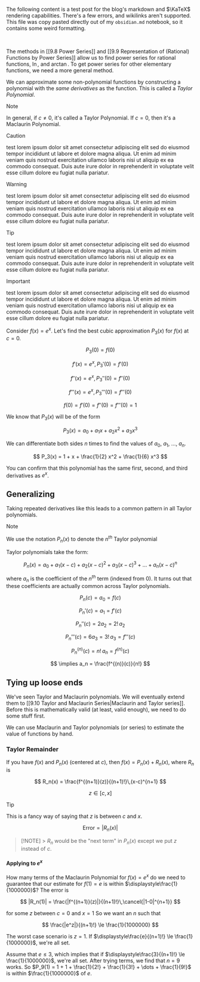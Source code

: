 The following content is a test post for the blog's markdown and $\KaTeX$ rendering capabilities. There's a few errors, and wikilinks aren't supported. This file was copy pasted directly out of my `obsidian.md` notebook, so it contains some weird formatting.

<br />

The methods in [[9.8 Power Series]] and [[9.9 Representation of (Rational) Functions by Power Series]] allow us to find power series for rational functions, $\ln$, and $\arctan$. To get power series for other elementary functions, we need a more general method.

We can approximate some non-polynomial functions by constructing a polynomial with the _same derivatives_ as the function. This is called a _Taylor Polynomial_.

> [!NOTE]
> In general, if $c \neq 0$, it's called a Taylor Polynomial. If $c = 0$, then it's a Maclaurin Polynomial.

> [!CAUTION]
> test lorem ipsum dolor sit amet consectetur adipiscing elit sed do eiusmod tempor incididunt ut labore et dolore magna aliqua. Ut enim ad minim veniam quis nostrud exercitation ullamco laboris nisi ut aliquip ex ea commodo consequat. Duis aute irure dolor in reprehenderit in voluptate velit esse cillum dolore eu fugiat nulla pariatur.

> [!WARNING]
> test lorem ipsum dolor sit amet consectetur adipiscing elit sed do eiusmod tempor incididunt ut labore et dolore magna aliqua. Ut enim ad minim veniam quis nostrud exercitation ullamco laboris nisi ut aliquip ex ea commodo consequat. Duis aute irure dolor in reprehenderit in voluptate velit esse cillum dolore eu fugiat nulla pariatur.

> [!TIP]
> test lorem ipsum dolor sit amet consectetur adipiscing elit sed do eiusmod tempor incididunt ut labore et dolore magna aliqua. Ut enim ad minim veniam quis nostrud exercitation ullamco laboris nisi ut aliquip ex ea commodo consequat. Duis aute irure dolor in reprehenderit in voluptate velit esse cillum dolore eu fugiat nulla pariatur.

> [!IMPORTANT]
> test lorem ipsum dolor sit amet consectetur adipiscing elit sed do eiusmod tempor incididunt ut labore et dolore magna aliqua. Ut enim ad minim veniam quis nostrud exercitation ullamco laboris nisi ut aliquip ex ea commodo consequat. Duis aute irure dolor in reprehenderit in voluptate velit esse cillum dolore eu fugiat nulla pariatur.

Consider $f(x) = e^x$. Let's find the best cubic approximation $P_3(x)$ for $f(x)$ at $c=0$.

$$
P_3(0) = f(0)
$$

$$
f'(x) = e^x,\,P_3'(0)=f'(0)
$$

$$
f''(x) = e^x,\,P_3''(0) = f''(0)
$$

$$
f'''(x) = e^x,\,P_3'''(0) = f'''(0)
$$

$$
f(0) = f'(0) = f''(0) = f'''(0) = 1
$$

We know that $P_3(x)$ will be of the form

$$
P_3(x) = a_0 + a_1 x + a_2 x^2 + a_3 x^3
$$

We can differentiate both sides $n$ times to find the values of $a_0$, $a_1$, $\dots$, $a_n$.

$$
P_3(x) = 1 + x + \frac{1}{2} x^2 + \frac{1}{6} x^3
$$

You can confirm that this polynomial has the same first, second, and third derivatives as $e^x$.

## Generalizing

Taking repeated derivatives like this leads to a common pattern in all Taylor polynomials.

> [!NOTE]
> We use the notation $P_n(x)$ to denote the $n^{th}$ Taylor polynomial

Taylor polynomials take the form:

$$
P_n(x) = a_0 + a_1 (x-c) + a_2(x-c)^2 + a_3 (x-c)^3 + \dots + a_n(x-c)^n
$$

where $a_n$ is the coefficient of the $n^{th}$ term (indexed from 0). It turns out that these coefficients are actually common across Taylor polynomials.

$$
P_n(c) = a_0 = f(c)
$$

$$
P_n'(c) = a_1 = f'(c)
$$

$$
P_n''(c) = 2 a_2 = 2!\,a_2
$$

$$
P_n'''(c) = 6a_3 = 3!\,a_3 = f'''(c)
$$

$$
P_n^{(n)}(c) = n!\,a_n = f^{(n)}(c)
$$

$$
\implies a_n = \frac{f^{(n)}(c)}{n!}
$$

## Tying up loose ends

We've seen Taylor and Maclaurin polynomials. We will eventually extend them to [[9.10 Taylor and Maclaurin Series|Maclaurin and Taylor series]]. Before this is mathematically valid (at least, valid enough), we need to do some stuff first.

We can use Maclaurin and Taylor polynomials (or series) to estimate the value of functions by hand.

### Taylor Remainder

If you have $f(x)$ and $P_n(x)$ (centered at $c$), then $f(x) = P_n(x) + R_n(x)$, where $R_n$ is

$$
R_n(x) = \frac{f^{(n+1)}(z)}{(n+1)!}\,(x-c)^{n+1}
$$

$$
z \in [c,\,x]
$$

> [!TIP]
> This is a fancy way of saying that $z$ is between $c$ and $x$.

$$
\text{Error} = \left|R_n(x)\right|
$$

> [!NOTE] > $R_n$ would be the "next term" in $P_n(x)$ except we put $z$ instead of $c$.

#### Applying to $e^x$

How many terms of the Maclaurin Polynomial for $f(x) = e^x$ do we need to guarantee that our estimate for $f(1) = e$ is within $\displaystyle\frac{1}{1000000}$?
The error is

$$
|R_n(1)| = \frac{|f^{(n+1)}(z)|}{(n+1)!}\,\cancel{|1-0|^{n+1}}
$$

for some $z$ between $c=0$ and $x=1$
So we want an $n$ such that

$$
\frac{|e^z|}{(n+1)!} \le \frac{1}{1000000}
$$

The worst case scenario is $z=1$.
If $\displaystyle\frac{e}{(n+1)!} \le \frac{1}{1000000}$, we're all set.

Assume that $e \le 3$, which implies that if $\displaystyle\frac{3}{(n+1)!} \le \frac{1}{1000000}$, we're all set.
After trying terms, we find that $n=9$ works.
So $P_9(1) = 1 + 1 + \frac{1}{2!} + \frac{1}{3!} + \dots + \frac{1}{9!}$ is within $\frac{1}{1000000}$ of $e$.
